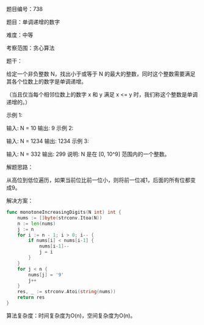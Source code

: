 题目编号：738

题目：单调递增的数字

难度：中等

考察范围：贪心算法

题干：

给定一个非负整数 N，找出小于或等于 N 的最大的整数，同时这个整数需要满足其各个位数上的数字是单调递增。

（当且仅当每个相邻位数上的数字 x 和 y 满足 x <= y 时，我们称这个整数是单调递增的。）

示例 1:

输入: N = 10
输出: 9
示例 2:

输入: N = 1234
输出: 1234
示例 3:

输入: N = 332
输出: 299
说明: N 是在 [0, 10^9] 范围内的一个整数。

解题思路：

从高位到低位遍历，如果当前位比前一位小，则将前一位减1，后面的所有位都变成9。

解决方案：

```go
func monotoneIncreasingDigits(N int) int {
    nums := []byte(strconv.Itoa(N))
    n := len(nums)
    j := n
    for i := n - 1; i > 0; i-- {
        if nums[i] < nums[i-1] {
            nums[i-1]--
            j = i
        }
    }
    for j < n {
        nums[j] = '9'
        j++
    }
    res, _ := strconv.Atoi(string(nums))
    return res
}
```

算法复杂度：时间复杂度为O(n)，空间复杂度为O(n)。